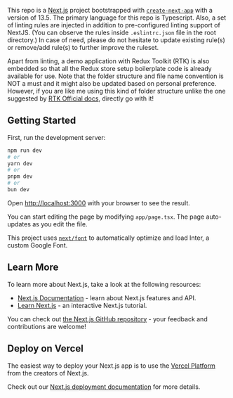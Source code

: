 This repo is a [Next.js](https://nextjs.org/) project bootstrapped with [`create-next-app`](https://github.com/vercel/next.js/tree/canary/packages/create-next-app) with a version of 13.5. The primary language for this repo is Typescript. Also, a set of linting rules are injected in addition to pre-configured linting support of NextJS. (You can observe the rules inside `.eslintrc.json` file in the root directory.) In case of need, please do not hesitate to update existing rule(s) or remove/add rule(s) to further improve the ruleset.

Apart from linting, a demo application with Redux Toolkit (RTK) is also embedded so that all the Redux store setup boilerplate code is already available for use. Note that the folder structure and file name convention is NOT a must and it might also be updated based on personal preference. However, if you are like me using this kind of folder structure unlike the one suggested by [RTK Official docs](https://redux-toolkit.js.org/tutorials/typescript), directly go with it!

## Getting Started

First, run the development server:

```bash
npm run dev
# or
yarn dev
# or
pnpm dev
# or
bun dev
```

Open [http://localhost:3000](http://localhost:3000) with your browser to see the result.

You can start editing the page by modifying `app/page.tsx`. The page auto-updates as you edit the file.

This project uses [`next/font`](https://nextjs.org/docs/basic-features/font-optimization) to automatically optimize and load Inter, a custom Google Font.

## Learn More

To learn more about Next.js, take a look at the following resources:

- [Next.js Documentation](https://nextjs.org/docs) - learn about Next.js features and API.
- [Learn Next.js](https://nextjs.org/learn) - an interactive Next.js tutorial.

You can check out [the Next.js GitHub repository](https://github.com/vercel/next.js/) - your feedback and contributions are welcome!

## Deploy on Vercel

The easiest way to deploy your Next.js app is to use the [Vercel Platform](https://vercel.com/new?utm_medium=default-template&filter=next.js&utm_source=create-next-app&utm_campaign=create-next-app-readme) from the creators of Next.js.

Check out our [Next.js deployment documentation](https://nextjs.org/docs/deployment) for more details.
